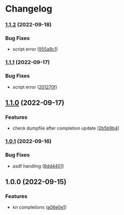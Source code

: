 # Changelog

### [1.1.2](https://github.com/joke/zim-kn/compare/v1.1.1...v1.1.2) (2022-09-18)


### Bug Fixes

* script error ([955a8c1](https://github.com/joke/zim-kn/commit/955a8c19d2f29b2267f3efe6328690874c841d7a))

### [1.1.1](https://github.com/joke/zim-kn/compare/v1.1.0...v1.1.1) (2022-09-17)


### Bug Fixes

* script error ([201270f](https://github.com/joke/zim-kn/commit/201270f2074a69617e1b3c84b9d6eda8348e529f))

## [1.1.0](https://github.com/joke/zim-kn/compare/v1.0.1...v1.1.0) (2022-09-17)


### Features

* check dumpfile after completion update ([2b5b9b4](https://github.com/joke/zim-kn/commit/2b5b9b4234454166ffbc5eaa514e3ebf94393f7b))

### [1.0.1](https://github.com/joke/zim-kn/compare/v1.0.0...v1.0.1) (2022-09-16)


### Bug Fixes

* asdf handling ([8dd4401](https://github.com/joke/zim-kn/commit/8dd44019634018cfca8f54113a3bf017570be627))

## 1.0.0 (2022-09-15)


### Features

* kn completions ([a06e0e1](https://github.com/joke/zim-kn/commit/a06e0e1bd2b8177b2907ac7714f10ece02426f1f))
